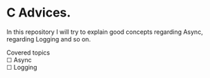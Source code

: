 # C Advices.
In this repository I will try to explain good concepts regarding Async, regarding Logging and so on.

Covered topics  
&#9744; Async  
&#9744; Logging  


